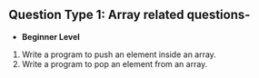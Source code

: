 ## Question Type 1: Array related questions-
- **Beginner Level**
1. Write a program to push an element inside an array.
2. Write a program to pop an element from an array.

   

